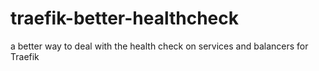 # traefik-better-healthcheck
a better way to deal with the health check on services and balancers for Traefik
